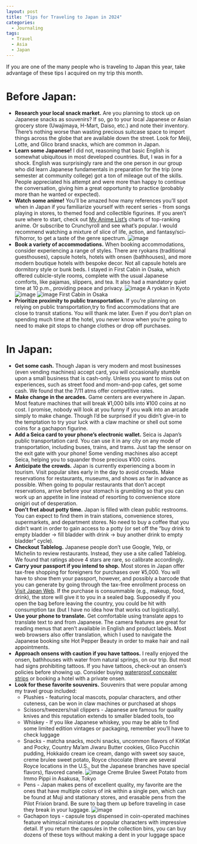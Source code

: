 ```yaml
---
layout: post
title: "Tips for Traveling to Japan in 2024"
categories:
  - Journaling
tags:
  - Travel
  - Asia
  - Japan
---
```



If you are one of the many people who is traveling to Japan this year, take advantage of these tips I acquired on my trip this month. 

# Before Japan:
* **Research your local snack market.** Are you planning to stock up on Japanese snacks as souvenirs?  If so, go to your local Japanese or Asian grocery store (Uwajimaya, H-Mart, Daiso, etc.) and note their inventory.  There’s nothing worse than wasting precious suitcase space to import things across the globe that are available down the street.  Look for Meiji, Lotte, and Glico brand snacks, which are common in Japan.  
* **Learn some Japanese!**  I did not, reasoning that basic English is somewhat ubiquitous in most developed countries.  But, I was in for a shock.  English was surprisingly rare and the one person in our group who did learn Japanese fundamentals in preparation for the trip (one semester at community college) got a ton of mileage out of the skills.  People appreciated his attempt and were more than happy to continue the conversation, giving him a great opportunity to practice (probably more than he wanted or expected).  
* **Watch some anime!**  You’ll be amazed how many references you’ll spot when in Japan if you familiarize yourself with recent series - from songs playing in stores, to themed food and collectible figurines.  If you aren’t sure where to start, check out [My Anime List’s](https://myanimelist.net/) charts of top-ranking anime.  Or subscribe to Crunchyroll and see what’s popular.  I would recommend watching a mixture of slice of life, action, and fantasy/sci-fi/horror, to get a taste of the genre spectrum.
![image](/assets/images/anime.avif)
* **Book a variety of accommodations.**  When booking accommodations, consider experiencing a range of styles.  There are ryokans (traditional guesthouses), capsule hotels, hotels with onsen (bathhouses), and more modern boutique hotels with bespoke decor.  Not all capsule hotels are dormitory style or bunk beds.  I stayed in First Cabin in Osaka, which offered cubicle-style rooms, complete with the usual Japanese comforts, like pajamas, slippers, and tea.  It also had a mandatory quiet time at 10 p.m., providing peace and privacy.
![image](/assets/images/ryokan.jpg)
A ryokan in Kyoto
![image](/assets/images/FirstCabin1.jpg)
![image](/assets/images/FirstCabin2.jpg)
First Cabin in Osaka
* **Prioritize proximity to public transportation.**  If you’re planning on relying on public transportation,try to find accommodations that are close to transit stations.  You will thank me later.  Even if you don’t plan on spending much time at the hotel, you never know when you’re going to need to make pit stops to change clothes or drop off purchases. 

# In Japan:
* **Get some cash.**  Though Japan is very modern and most businesses (even vending machines) accept card, you will occasionally stumble upon a small business that is cash-only.  Unless you want to miss out on experiences, such as street food and mom-and-pop cafes, get some cash.  We found that the 7/11 atms offer competitive rates.  
* **Make change in the arcades.** Game centers are everywhere in Japan.  Most feature machines that will break ¥1,000 bills into ¥100 coins at no cost.  I promise, nobody will look at you funny if you walk into an arcade simply to make change.  Though I’d be surprised if you didn’t give-in to the temptation to try your luck with a claw machine or shell out some coins for a gachapon figurine.
* **Add a Seica card to your phone’s electronic wallet.**  Seica is Japan’s public transportation card.  You can use it in any city on any mode of transportation, including buses, trains, and trams.  Just tap the sensor on the exit gate with your phone!  Some vending machines also accept Seica, helping you to squander those precious ¥100 coins.      
* **Anticipate the crowds.**  Japan is currently experiencing a boom in tourism.  Visit popular sites early in the day to avoid crowds.  Make reservations for restaurants, museums, and shows as far in advance as possible.  When going to popular restaurants that don’t accept reservations, arrive before your stomach is grumbling so that you can work up an appetite in line instead of resorting to convenience store onigiri out of desperation.  
* **Don’t fret about potty time.**  Japan is filled with clean public restrooms.  You can expect to find them in train stations, convenience stores, supermarkets, and department stores.  No need to buy a coffee that you didn’t want in order to gain access to a potty (or set off the “buy drink to empty bladder -> fill bladder with drink -> buy another drink to empty bladder” cycle).  
* **Checkout Tablelog.**  Japanese people don’t use Google, Yelp, or Michelin to review restaurants.  Instead, they use a site called Tablelog. We found that ratings above 4 stars are rare, so calibrate accordingly.
* **Carry your passport if you intend to shop.** Most stores in Japan offer tax-free shopping for foreigners for purchases over ¥5,000.  You will have to show them your passport, however, and possibly a barcode that you can generate by going through the tax-free enrollment process on [Visit Japan Web](https://www.vjw.digital.go.jp/main/#/vjwplo001).  If the purchase is consummable (e.g., makeup, food, drink), the store will give it to you in a sealed bag.  Supposedly if you open the bag before leaving the country, you could be hit with consumption tax (but I have no idea how that works out logistically).      
* **Use your phone to translate.**  Get comfortable using translate apps to translate text to and from Japanese.  The camera features are great for reading menus that aren’t available in English and product labels.  Most web browsers also offer translation, which I used to navigate the Japanese booking site Hot Pepper Beauty in order to make hair and nail appointments.  
* **Approach onsens with caution if you have tattoos.**  I really enjoyed the onsen, bathhouses with water from natural springs, on our trip.  But most had signs prohibiting tattoos.  If you have tattoos, check-out an onsen’s policies before showing up.  Consider buying [waterproof concealer strips](https://www.amazon.co.jp/s?k=Tattoo+Covers&language=en_US&crid=3A1HEN9CB1Z39&linkCode=sl2&linkId=206a73ce72eb02d4638ae90b2758eb49&sprefix=tattoo+covers%2Caps%2C177&tag=gplusmedia0e-22&ref=as_li_ss_tl) or booking a hotel with a private onsen.  
* **Look for these favorite souvenirs.**  Souvenirs that were popular among my travel group included:
  * Plushies - featuring local mascots, popular characters, and other cuteness, can be won in claw machines or purchased at shops
  * Scissors/tweezers/nail clippers - Japanese are famous for quality knives and this reputation extends to smaller bladed tools, too
  * Whiskey - If you like Japanese whiskey, you may be able to find some limited edition vintages or packaging, remember you’ll have to check luggage
  * Snacks - matcha snacks, mochi snacks, uncommon flavors of KitKat and Pocky, Country Ma’am Jiwaru Butter cookies, Glico Pucchin pudding, Hokkaido cream ice cream, dango with sweet soy sauce, creme brulee sweet potato, Royce chocolate (there are several Royce locations in the U.S., but the Japanese branches have special flavors), flavored canele.
    ![image](/assets/images/sweetpotato.jpg)
    Creme Brulee Sweet Potato from Immo Pippi in Asakusa, Tokyo
  * Pens - Japan makes pens of excellent quality, my favorite are the ones that have multiple colors of ink within a single pen, which can be found at Muji and stationary stores, and erasable pens from the Pilot Frixion brand.  Be sure to bag them up before traveling in case they break in your luggage.
  ![image](/assets/images/frixion.png)
  * Gachapon toys - capsule toys dispensed in coin-operated machines feature whimsical miniatures or popular characters with impressive detail.  If you return the capsules in the collection bins, you can buy dozens of these toys without making a dent in your luggage space
